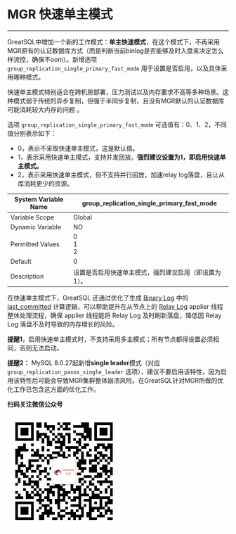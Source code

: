 # MGR 快速单主模式
---

GreatSQL中增加一个新的工作模式：**单主快速模式**，在这个模式下，不再采用MGR原有的认证数据库方式（而是判断当前binlog是否能够及时入盘来决定怎么样流控，确保不oom）。新增选项 `group_replication_single_primary_fast_mode` 用于设置是否启用，以及具体采用哪种模式。

快速单主模式特别适合在跨机房部署，压力测试以及内存要求不高等多种场景。这种模式弱于传统的异步复制，但强于半同步复制，且没有MGR默认的认证数据库可能消耗较大内存的问题
。

选项 `group_replication_single_primary_fast_mode` 可选值有：0、1、2，不同值分别表示如下：
- 0，表示不采取快速单主模式，这是默认值。
- 1，表示采用快速单主模式，支持并发回放。**强烈建议设置为1，即启用快速单主模式。**
- 2，表示采用快速单主模式，但不支持并行回放，加速relay log落盘，且让从库消耗更少的资源。

| System Variable Name    | group_replication_single_primary_fast_mode |
| --- | --- |
| Variable Scope    | Global |
| Dynamic Variable    | NO |
| Permitted Values |    0<br/>1<br/>2 |
| Default    | 0 |
| Description    | 设置是否启用快速单主模式，强烈建议启用（即设置为1）。|

在快速单主模式下，GreatSQL 还通过优化了生成 [Binary Log](../2-about-greatsql/4-3-greatsql-binary-log.md) 中的 [last_committed](https://dev.mysql.com/doc/refman/8.0/en/replication-options-binary-log.html#sysvar_binlog_transaction_dependency_tracking) 计算逻辑，可以帮助提升在从节点上的 [Relay Log](../2-about-greatsql/4-4-greatsql-relay-log.md) applier 线程整体处理流程，确保 applier 线程能将 Relay Log 及时刷新落盘，降低因 Relay Log 落盘不及时导致的内存增长的风险。

**提醒1**，启用快速单主模式时，不支持采用多主模式；所有节点都得设置必须相同，否则无法启动。

**提醒2：** MySQL 8.0.27起新增**single leader**模式（对应 `group_replication_paxos_single_leader` 选项），建议不要启用该特性，因为启用该特性后可能会导致MGR集群整体崩溃风险。在GreatSQL针对MGR所做的优化工作已包含这方面的优化工作。 



**扫码关注微信公众号**

![greatsql-wx](../greatsql-wx.jpg)
